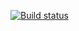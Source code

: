 [![Build status](https://ci.appveyor.com/api/projects/status/b6s7bd951wfqk92f/branch/good?svg=true)](https://ci.appveyor.com/project/Alekzandern/autotest-1-2-3/branch/good)



